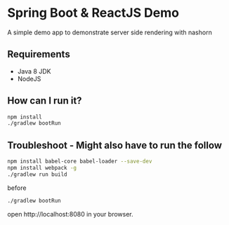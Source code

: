 # Spring Boot & ReactJS Demo

A simple demo app to demonstrate server side rendering with nashorn

## Requirements

* Java 8 JDK
* NodeJS

## How can I run it?

```bash
npm install
./gradlew bootRun
```

## Troubleshoot - Might also have to run the follow

```bash
npm install babel-core babel-loader --save-dev
npm install webpack -g
./gradlew run build
```
before 
```bash
./gradlew bootRun
```

open http://localhost:8080 in your browser.

